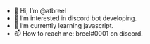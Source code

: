- 👋 Hi, I’m @atbreel
- 👀 I’m interested in discord bot developing.
- 🌱 I’m currently learning javascript.
- 📫 How to reach me: breel#0001 on discord.

<!---
atbreel/atbreel is a ✨ special ✨ repository because its `README.md` (this file) appears on your GitHub profile.
You can click the Preview link to take a look at your changes.
--->
